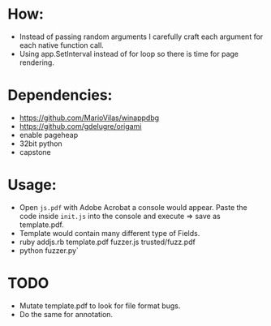# How:
* Instead of passing random arguments I carefully craft each argument for each native function call.
* Using app.SetInterval instead of for loop so there is time for page rendering.

# Dependencies:
* https://github.com/MarioVilas/winappdbg
* https://github.com/gdelugre/origami
* enable pageheap
* 32bit python
* capstone

# Usage:
 * Open `js.pdf` with Adobe Acrobat a console would appear. Paste the code inside `init.js` into the console and execute => save as template.pdf.
 * Template would contain many different type of Fields.
 * ruby addjs.rb template.pdf fuzzer.js trusted/fuzz.pdf
 * python fuzzer.py`

# TODO
 * Mutate template.pdf to look for file format bugs.
 * Do the same for annotation.
    